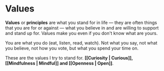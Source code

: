# Values

**Values** or **principles** are what you stand for in life — they are often things that you are for or against — what you believe in and are willing to support and stand up for. Values make you even if you don't know what are yours.

You are what you do (eat, listen, read, watch). Not what you say, not what you believe, not how you vote, but what you spend your time on.

These are the values I try to stand for. **[[Curiosity | Curious]], [[Mindfulness | Mindful]] and [[Openness | Open]]**.
